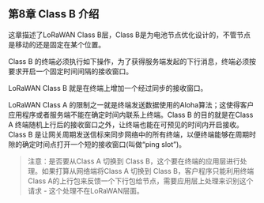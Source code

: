 


## **第8章 Class B 介绍**

这章描述了LoRaWAN Class B层，Class B是为电池节点优化设计的，不管节点是移动的还是固定在某个位置。

Class B 的终端必须执行如下操作，为了获得服务端发起的下行消息，终端必须按要求开启一个固定时间间隔的接收窗口。

LoRaWAN Class B 就是在终端上增加一个经过同步的接收窗口。

LoRaWAN Class A 的限制之一就是终端发送数据使用的Aloha算法；这使得客户应用程序或者服务端不能在确定时间内联系上终端。Class B 的目的就是在Class A 终端随机上行后的接收窗口之外，让终端也能在可预见的时间内开启接收。Class B 是让网关周期发送信标来同步网络中的所有终端，以便终端能够在周期时隙的确定时间点打开一个短的接收窗口(叫做“ping slot”)。

> 注意：是否要从Class A 切换到 Class B，这个要在终端的应用层进行处理。如果打算从网络端将Class A 切换到 Class B，客户程序只能利用终端 Class A的上行包来反馈一个下行包给节点，需要应用层上处理来识别这个请求 - 这个处理不在LoRaWAN层面。

